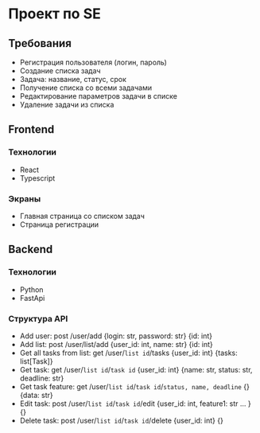 # Проект по SE

## Требования

- Регистрация пользователя (логин, пароль)
- Создание списка задач
- Задача: название, статус, срок
- Получение списка со всеми задачами
- Редактирование параметров задачи в списке
- Удаление задачи из списка


## Frontend

### Технологии

- React
- Typescript

### Экраны

- Главная страница со списком задач
- Страница регистрации

## Backend

### Технологии

- Python
- FastApi

### Структура API

- Add user: post /user/add {login: str, password: str} {id: int} 
- Add list: post /user/list/add {user_id: int, name: str} {id: int}
- Get all tasks from list: get /user/`list id`/tasks {user_id: int} {tasks: list[Task]}
- Get task: get /user/`list id`/`task id` {user_id: int} {name: str, status: str, deadline: str}
- Get task feature: get /user/`list id`/`task id`/`status, name, deadline` {} {data: str}
- Edit task: post /user/`list id`/`task id`/edit {user_id: int, feature1: str ... } {}
- Delete task: post /user/`list id`/`task id`/delete {user_id: int} {}
